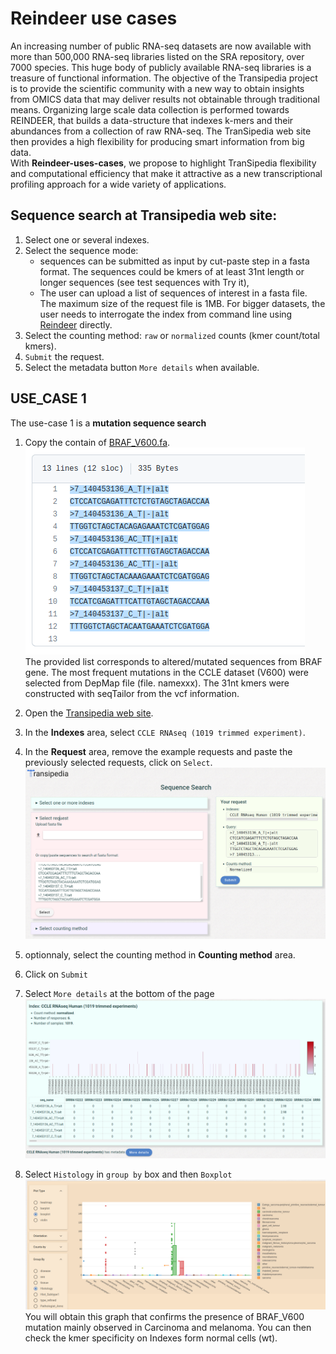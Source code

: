 # Reindeer use cases
An increasing number of public RNA-seq datasets are now available with more than  500,000 RNA-seq libraries listed on the SRA repository, over 7000 species. This huge body of publicly available RNA-­seq libraries is a treasure of functional information.
The objective of the Transipedia project is to provide the scientific community with a new way to obtain insights from OMICS data that may deliver results not obtainable through traditional means. Organizing large scale data collection is performed towards REINDEER, that builds a data-structure that indexes k-mers and their abundances from a collection of raw RNA-seq. The TranSipedia web site then provides a high flexibility for producing smart information  from big data.  
With **Reindeer-uses-cases**, we propose to highlight TranSipedia flexibility and computational efficiency that make it attractive as a new transcriptional profiling approach for a wide variety of applications.

## Sequence search at Transipedia web site:

1. Select one or several indexes.
2. Select the sequence mode: 
	* sequences can be submitted as input by cut-paste step in a fasta format. The sequences could be kmers of at least 31nt length or longer sequences (see test sequences with Try it), 
	* The user can upload a list of sequences of interest in a fasta file. The maximum size of the request file is 1MB. For bigger datasets, the user needs to  interrogate the index from command line using [Reindeer](https://github.com/kamimrcht/REINDEER/blob/master/README.md) directly.
3. Select the counting method: `raw` or `normalized` counts (kmer count/total kmers).
4. `Submit` the request.
5. Select the metadata button `More details` when available.


## USE_CASE 1

The use-case 1 is a **mutation sequence search**

1. Copy the contain of [BRAF_V600.fa](https://github.com/Transipedia/Reindeer-use-cases/blob/main/BRAF_V600.fa).  
	![global result](img/case1-select-requests.png)  
	The provided list corresponds to altered/mutated sequences from BRAF gene. The most frequent mutations in the CCLE dataset (V600) were selected from DepMap file (file. namexxx). The 31nt kmers were constructed with seqTailor from the vcf information.
    
2. Open the [Transipedia web site](https://transipedia.org).
3. In the **Indexes** area, select `CCLE RNAseq (1019 trimmed experiment)`.
4. In the **Request** area, remove the example requests and paste the previously selected requests, click on `Select`.  
    ![request](img/case1-request.png) 
5. optionnaly, select the counting method in **Counting method** area.
6. Click on `Submit`
7. Select `More details`  at the bottom of the page  
    ![global result](img/case1-global-results.png)
8. Select `Histology` in `group by` box and then `Boxplot`
    ![detailed results](img/case1-details.png)
    You will obtain this graph that confirms the presence of BRAF_V600 mutation mainly observed in Carcinoma and melanoma. You can then check  the kmer specificity on Indexes form normal cells (wt).


